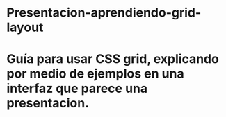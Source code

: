 # Presentacion-aprendiendo-grid-layout
# Guía para usar CSS grid, explicando por medio de ejemplos en una interfaz que parece una presentacion.
